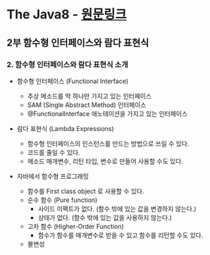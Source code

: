# The Java8 - [원문링크](https://docs.google.com/document/d/1UxKM56um1mjGeayxmJmvALM5CDIJC17vx1-sDwoEbSs/edit#)
## 2부 함수형 인터페이스와 람다 표현식
### 2. 함수형 인터페이스와 람다 표현식 소개

  - 함수형 인터페이스 (Functional Interface)
    - 추상 메소드를 딱 하나만 가지고 있는 인터페이스
    - SAM (Single Abstract Method) 인터페이스
    - @FunctionalInterface 애노테이션을 가지고 있는 인터페이스
  - 람다 표현식 (Lambda Expressions)
    - 함수형 인터페이스의 인스턴스를 만드는 방법으로 쓰일 수 있다.
    - 코드를 줄일 수 있다.
    - 메소드 매개변수, 리턴 타입, 변수로 만들어 사용할 수도 있다.

  - 자바에서 함수형 프로그래밍
    - 함수를 First class object 로 사용할 수 있다.
    - 순수 함수 (Pure function)
      - 사이드 이팩트가 없다. (함수 밖에 있는 값을 변경하지 않는다.)
      - 상태가 없다. (함수 밖에 있는 값을 사용하지 않는다.)
    - 고차 함수 (Higher-Order Function)
      - 함수가 함수를 매개변수로 받을 수 있고 함수를 리턴할 수도 있다.
    - 불변성